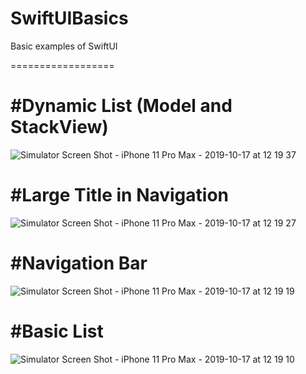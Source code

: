 # SwiftUIBasics
Basic examples of SwiftUI


==================

#Dynamic List (Model and StackView)
===================================

![Simulator Screen Shot - iPhone 11 Pro Max - 2019-10-17 at 12 19 37](https://user-images.githubusercontent.com/16478904/66984561-8d8de680-f0d8-11e9-857d-1fc5c30a9f20.png)

#Large Title in Navigation
===========================

![Simulator Screen Shot - iPhone 11 Pro Max - 2019-10-17 at 12 19 27](https://user-images.githubusercontent.com/16478904/66984562-8d8de680-f0d8-11e9-8f9f-2f960cc9bd1e.png)

#Navigation Bar
===============

![Simulator Screen Shot - iPhone 11 Pro Max - 2019-10-17 at 12 19 19](https://user-images.githubusercontent.com/16478904/66984564-8e267d00-f0d8-11e9-80ed-93653df333a2.png)

#Basic List
===========

![Simulator Screen Shot - iPhone 11 Pro Max - 2019-10-17 at 12 19 10](https://user-images.githubusercontent.com/16478904/66984565-8e267d00-f0d8-11e9-8bdf-2437175c496a.png)
